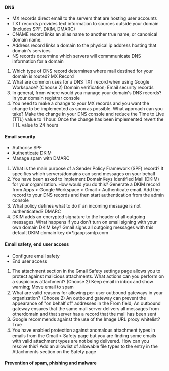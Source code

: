 #### DNS
- MX records direct email to the servers that are hosting user accounts
- TXT records provides text information to sources outside your domain (includes SPF, DKIM, DMARC)
- CNAME record links an alias name to another true name, or canonical domain name.
- Address record links a domain to the physical ip address hosting that domain's services
- NS records determine which servers will commmunicate DNS information for a domain

1. Which type of DNS record determines where mail destined for your domain is routed? MX Record
2. What are common uses for a DNS TXT record when using Google Workspace? (Choose 2) Domain verification; Email security records
3. In general, from where would you manage your domain's DNS records? In your domain registrar console
4. You need to make a change to your MX records and you want the change to be implemented as soon as possible. What approach can you take? Make the change in your DNS console and reduce the Time to Live (TTL) value to 1 hour. Once the change has been implemented revert the TTL value to 24 hours


#### Email security
- Authorise SPF
- Authenticate DKIM
- Manage spam with DMARC

1. What is the main purpose of a Sender Policy Framework (SPF) record? It specifies which servers/domains can send messages on your behalf
2. You have been asked to implement DomainKeys Identified Mail (DKIM) for your organization. How would you do this?  Generate a DKIM record from Apps > Google Workspace > Gmail > Authenticate email. Add the record to your DNS records and then start authentication from the admin console
3. What policy defines what to do if an incoming message is not authenticated? DMARC
4. DKIM adds an encrypted signature to the header of all outgoing messages. What happens if you don't turn on email signing with your own domain DKIM key? Gmail signs all outgoing messages with this default DKIM domain key d=*.gappssmtp.com

#### Email safety, end user access
- Configure email safety
- End user access

1. The attachment section in the Gmail Safety settings page allows you to protect against malicious attachments. What actions can you perform on a suspicious attachment? (Choose 2) Keep email in inbox and show warning; Move email to spam
2. What are valid reasons for allowing per-user outbound gateways in your organization? (Choose 2) An outbound gateway can prevent the appearance of "on behalf of" addresses in the From field; An outbound gateway ensures that the same mail server delivers all messages from otherdomain and that server has a record that the mail has been sent
3. Google recommends against the use of the Image URL proxy whitelist? True
4. You have enabled protection against anomalous attachment types in emails from the Gmail > Safety page but you are finding some emails with valid attachment types are not being delivered. How can you resolve this? Add an allowlist of allowable file types to the entry in the Attachments section on the Safety page


#### Prevention of spam, phishing and malware







